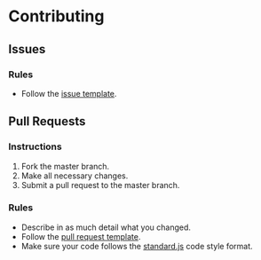 # Contributing

## Issues

### Rules

- Follow the [issue template](https://github.com/Aceheliflyer/AceBot/blob/master/.github/ISSUE_TEMPLATE.md).

## Pull Requests

### Instructions

1. Fork the master branch.
2. Make all necessary changes.
3. Submit a pull request to the master branch.

### Rules

- Describe in as much detail what you changed.
- Follow the [pull request template](https://github.com/Aceheliflyer/AceBot/blob/master/.github/PULL_REQUEST_TEMPLATE.md).
- Make sure your code follows the [standard.js](https://standardjs.com) code style format.

